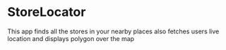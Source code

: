# StoreLocator
This app finds all the stores in your nearby places also fetches users live location and displays polygon over the map
